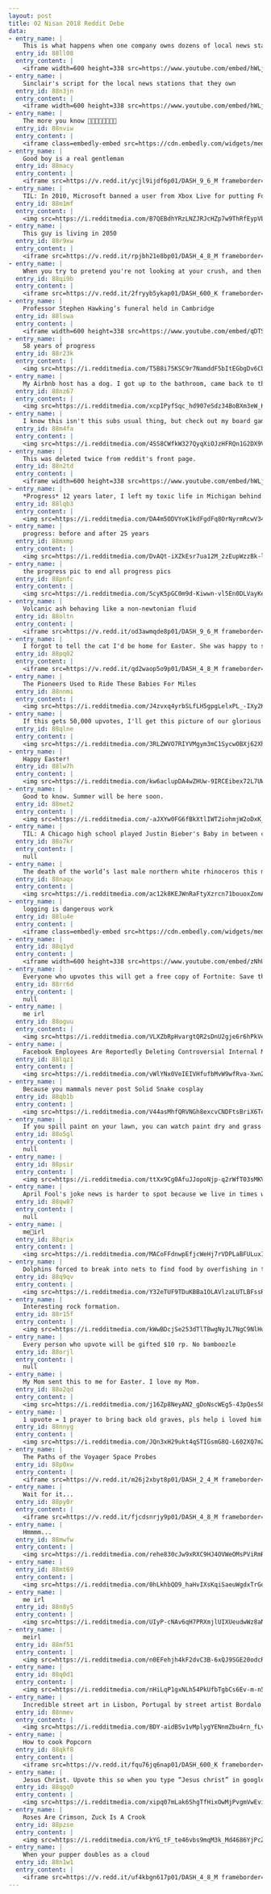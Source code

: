 ```yaml
---
layout: post
title: 02 Nisan 2018 Reddit Debe
data:
- entry_name: |
    This is what happens when one company owns dozens of local news stations
  entry_id: 88ll08
  entry_content: |
    <iframe width=600 height=338 src=https://www.youtube.com/embed/hWLjYJ4BzvI?feature=oembed&enablejsapi=1&enablejsapi=1&enablejsapi=1 frameborder=0 allow=autoplay; encrypted-media allowfullscreen></iframe>
- entry_name: |
    Sinclair's script for the local news stations that they own
  entry_id: 88n3jn
  entry_content: |
    <iframe width=600 height=338 src=https://www.youtube.com/embed/hWLjYJ4BzvI?feature=oembed&enablejsapi=1&enablejsapi=1&enablejsapi=1 frameborder=0 allow=autoplay; encrypted-media allowfullscreen></iframe>
- entry_name: |
    The more you know 🌈🌈🌈🌈🌈🌈🌈🌈
  entry_id: 88nviw
  entry_content: |
    <iframe class=embedly-embed src=https://cdn.embedly.com/widgets/media.html?src=https%3A%2F%2Fgfycat.com%2Fifr%2FBronzeBoringAsianpiedstarling&url=https%3A%2F%2Fgfycat.com%2FBronzeBoringAsianpiedstarling&image=https%3A%2F%2Fthumbs.gfycat.com%2FBronzeBoringAsianpiedstarling-size_restricted.gif&key=522baf40bd3911e08d854040d3dc5c07&type=text%2Fhtml&schema=gfycat width=600 height=600 scrolling=no frameborder=0 allowfullscreen></iframe>
- entry_name: |
    Good boy is a real gentleman
  entry_id: 88macy
  entry_content: |
    <iframe src=https://v.redd.it/ycjl9ijdf6p01/DASH_9_6_M frameborder=0></iframe>
- entry_name: |
    TIL: In 2010, Microsoft banned a user from Xbox Live for putting Fort Gay as his address. When he tried to tell them that Fort Gay actually exists in West Virginia, it took an appeal from the town’s mayor for it to be corrected.
  entry_id: 88m1mf
  entry_content: |
    <img src=https://i.redditmedia.com/B7QEBdhYRzLNZJRJcHZp7w9ThRfEypVb90v0Au-rLo8.jpg?s=6547a1934c88b5a2d29be55c9ca8aa9c frameborder=0>
- entry_name: |
    This guy is living in 2050
  entry_id: 88r9xw
  entry_content: |
    <iframe src=https://v.redd.it/rpjbh21e8bp01/DASH_4_8_M frameborder=0></iframe>
- entry_name: |
    When you try to pretend you're not looking at your crush, and then eye contact happens.
  entry_id: 88qi9b
  entry_content: |
    <iframe src=https://v.redd.it/2fryyb5ykap01/DASH_600_K frameborder=0></iframe>
- entry_name: |
    Professor Stephen Hawking’s funeral held in Cambridge
  entry_id: 88lswa
  entry_content: |
    <iframe width=600 height=338 src=https://www.youtube.com/embed/qDTSIk_xSzU?feature=oembed&enablejsapi=1&enablejsapi=1&enablejsapi=1 frameborder=0 allow=autoplay; encrypted-media allowfullscreen></iframe>
- entry_name: |
    58 years of progress
  entry_id: 88r23k
  entry_content: |
    <img src=https://i.redditmedia.com/T5B8i75KSC9r7NamddF5bItEGbgDv6CbETP4smCRQJc.jpg?s=9ec5d12245c47f6c25757fde9bc748fc frameborder=0>
- entry_name: |
    My Airbnb host has a dog. I got up to the bathroom, came back to this
  entry_id: 88nz67
  entry_content: |
    <img src=https://i.redditmedia.com/xcpIPyfSqc_hd907eSdz34BoBXm3eW_K8s_tPBb8-dY.jpg?s=2ab2c1372361812075ac6964099a1f38 frameborder=0>
- entry_name: |
    I know this isn't this subs usual thing, but check out my board game collection.
  entry_id: 88m4fa
  entry_content: |
    <img src=https://i.redditmedia.com/4SS8CWfkW327QyqXiOJzHFRQn1G2DX9VeodrATFvhU8.jpg?s=04dc27bca091c09f4c8af783be32fc77 frameborder=0>
- entry_name: |
    This was deleted twice from reddit's front page.
  entry_id: 88n2td
  entry_content: |
    <iframe width=600 height=338 src=https://www.youtube.com/embed/hWLjYJ4BzvI?feature=oembed&enablejsapi=1&enablejsapi=1&enablejsapi=1 frameborder=0 allow=autoplay; encrypted-media allowfullscreen></iframe>
- entry_name: |
    *Progress* 12 years later, I left my toxic life in Michigan behind and started eating health, it has been a long journey.
  entry_id: 88lqb3
  entry_content: |
    <img src=https://i.redditmedia.com/DA4m5ODVYoK1kdFgdFq8OrNyrmRcwV34L7dueC-rXNo.jpg?s=e63ec7608a7ae57bdf3390d17cd058be frameborder=0>
- entry_name: |
    progress: before and after 25 years
  entry_id: 88mxmp
  entry_content: |
    <img src=https://i.redditmedia.com/DvAQt-iXZkEsr7ua12M_2zEupWzzBk-lBEA39ZsrnbY.jpg?s=912b81935213ea52bf6708af84e318ea frameborder=0>
- entry_name: |
    the progress pic to end all progress pics
  entry_id: 88pnfc
  entry_content: |
    <img src=https://i.redditmedia.com/5cyK5pGC0m9d-Kiwwn-vl5En0DLVayKe5hzmS1-Yq38.png?s=e8a9b37761e133f1287e8ccad74b71d5 frameborder=0>
- entry_name: |
    Volcanic ash behaving like a non-newtonian fluid
  entry_id: 88oltn
  entry_content: |
    <iframe src=https://v.redd.it/od3awmqde8p01/DASH_9_6_M frameborder=0></iframe>
- entry_name: |
    I forgot to tell the cat I'd be home for Easter. She was happy to see me.
  entry_id: 88pq02
  entry_content: |
    <iframe src=https://v.redd.it/qd2waop5o9p01/DASH_4_8_M frameborder=0></iframe>
- entry_name: |
    The Pioneers Used to Ride These Babies For Miles
  entry_id: 88nnmi
  entry_content: |
    <img src=https://i.redditmedia.com/J4zvxq4yrbSLfLH5gpgLelxPL_-IXy2KC7sGKNo0lKI.jpg?s=2c911107df2c820fbf96db93ecfc82f0 frameborder=0>
- entry_name: |
    If this gets 50,000 upvotes, I'll get this picture of our glorious Golden God tattooed on my back
  entry_id: 88qlne
  entry_content: |
    <img src=https://i.redditmedia.com/3RLZWVO7RIYVMgym3mC1SycwOBXj62Xhp-JzUJ9IVyo.jpg?s=9225e3f3671ec3ec0b6c1041c6ca7457 frameborder=0>
- entry_name: |
    Happy Easter!
  entry_id: 88lw7h
  entry_content: |
    <img src=https://i.redditmedia.com/kw6aclupDA4wZHUw-9IRCEibex72L7UW-Ih2NI5eVLM.jpg?s=a9837477e6836a4931ae35941de55c43 frameborder=0>
- entry_name: |
    Good to know. Summer will be here soon.
  entry_id: 88met2
  entry_content: |
    <img src=https://i.redditmedia.com/-aJXYw0FG6fBkXtlIWT2iohmjW2oDxK_TpOKx7579_c.jpg?s=649a70c7e343125f639ac7a464515281 frameborder=0>
- entry_name: |
    TIL: A Chicago high school played Justin Bieber's Baby in between classes in the hallways. As a fundraising technique they made students pay to stop the song. They raised $1,000 in three days.
  entry_id: 88o7kr
  entry_content: |
    null
- entry_name: |
    The death of the world’s last male northern white rhinoceros this month led a Kenyan government official to declare anyone caught possessing ivory should be sentenced to life in prison
  entry_id: 88naqx
  entry_content: |
    <img src=https://i.redditmedia.com/ac12k8KEJWnRaFtyXzrcn71bouoxZomAh4gEDSXPj2k.jpg?s=7b886cfefd374357bd8b6c13294219db frameborder=0>
- entry_name: |
    logging is dangerous work
  entry_id: 88lu4e
  entry_content: |
    <iframe class=embedly-embed src=https://cdn.embedly.com/widgets/media.html?src=https%3A%2F%2Fgfycat.com%2Fifr%2FTiredInformalGnat&url=https%3A%2F%2Fgfycat.com%2FTiredInformalGnat&image=https%3A%2F%2Fthumbs.gfycat.com%2FTiredInformalGnat-size_restricted.gif&key=522baf40bd3911e08d854040d3dc5c07&type=text%2Fhtml&schema=gfycat width=600 height=1067 scrolling=no frameborder=0 allowfullscreen></iframe>
- entry_name: |
  entry_id: 88q1yd
  entry_content: |
    <iframe width=600 height=338 src=https://www.youtube.com/embed/zNhUk5v3ohE?feature=oembed&enablejsapi=1&enablejsapi=1&enablejsapi=1 frameborder=0 allow=autoplay; encrypted-media allowfullscreen></iframe>
- entry_name: |
    Everyone who upvotes this will get a free copy of Fortnite: Save the World.
  entry_id: 88rr6d
  entry_content: |
    null
- entry_name: |
    me irl
  entry_id: 88oguu
  entry_content: |
    <img src=https://i.redditmedia.com/VLXZbRpHvargtQR2sDnU2gje6r6hPkVeR2h9qJcnblk.png?s=13c2166abd5319628f6bb82f7ed86c1c frameborder=0>
- entry_name: |
    Facebook Employees Are Reportedly Deleting Controversial Internal Messages
  entry_id: 88lqz1
  entry_content: |
    <img src=https://i.redditmedia.com/vWlYNx0VeIEIVHfufbMvW9wfRva-Xwn2I8NRChf93eE.jpg?s=bbd2744ef2e1cced2073349d6152b88b frameborder=0>
- entry_name: |
    Because you mammals never post Solid Snake cosplay
  entry_id: 88qb1b
  entry_content: |
    <img src=https://i.redditmedia.com/V44asMhfQRVNGh8excvCNDFtsBriX6Tc16Huxwj78H4.jpg?s=5dfd6727913293e5c80b918c02513dea frameborder=0>
- entry_name: |
    If you spill paint on your lawn, you can watch paint dry and grass grow at the same time.
  entry_id: 88o5gl
  entry_content: |
    null
- entry_name: |
  entry_id: 88psir
  entry_content: |
    <img src=https://i.redditmedia.com/ttXx9Cg0AfuJJopoNjp-q2rWfT03sMKVwWDKS3QdGFU.png?s=0cb808b5475a6a9d7e51f863f2fff803 frameborder=0>
- entry_name: |
    April Fool's joke news is harder to spot because we live in times when ordinary news is ridiculous.
  entry_id: 88qw87
  entry_content: |
    null
- entry_name: |
    me🐇irl
  entry_id: 88qrix
  entry_content: |
    <img src=https://i.redditmedia.com/MACoFFdnwpEfjcWeHj7rVDPLaBFULuxIsxrupob11iA.png?s=cd6f700a0bec6e24ff9c5817ffc03897 frameborder=0>
- entry_name: |
    Dolphins forced to break into nets to find food by overfishing in the Mediterranean, report says
  entry_id: 88q9qv
  entry_content: |
    <img src=https://i.redditmedia.com/Y32eTUF9TDuKBBa1OLAVlzaLUTLBFssR2uqhNJq-c2E.jpg?s=981aa12615eae0e17304b82cbe1b2dbf frameborder=0>
- entry_name: |
    Interesting rock formation.
  entry_id: 88r15f
  entry_content: |
    <img src=https://i.redditmedia.com/kWwBDcjSe253dTlTBwgNyJL7NgC9NlHuHP2bpDPBWsc.jpg?s=6f4c37f08d60ace1844e3493009971ad frameborder=0>
- entry_name: |
    Every person who upvote will be gifted $10 rp. No bamboozle
  entry_id: 88orjl
  entry_content: |
    null
- entry_name: |
    My Mom sent this to me for Easter. I love my Mom.
  entry_id: 88o2qd
  entry_content: |
    <img src=https://i.redditmedia.com/j16Zp8NeyAN2_gDoNscWEg5-43pQes581AjyW0Zpygw.jpg?s=93a169c1037cb5d75d92ddc2cba5975a frameborder=0>
- entry_name: |
    1 upvote = 1 prayer to bring back old graves, pls help i loved him
  entry_id: 88nnyg
  entry_content: |
    <img src=https://i.redditmedia.com/JQn3xH29ukt4qSTIGsmG8Q-L602XQ7mZkqrlGjH6sLc.png?s=019128c03723efd5caf85a8330f3a3a1 frameborder=0>
- entry_name: |
    The Paths of the Voyager Space Probes
  entry_id: 88p0xw
  entry_content: |
    <iframe src=https://v.redd.it/m26j2xbyt8p01/DASH_2_4_M frameborder=0></iframe>
- entry_name: |
    Wait for it...
  entry_id: 88py0r
  entry_content: |
    <iframe src=https://v.redd.it/fjcdsnrjy9p01/DASH_4_8_M frameborder=0></iframe>
- entry_name: |
    Hmmmm...
  entry_id: 88mwfw
  entry_content: |
    <img src=https://i.redditmedia.com/rehe830cJw9xRXC9HJ4OVWeOMsPViRmRB2dP9SM_2kI.jpg?s=9a58515fd21fd57f2432e7579103f33b frameborder=0>
- entry_name: |
  entry_id: 88mt69
  entry_content: |
    <img src=https://i.redditmedia.com/0hLkhbQO9_haHvIXsKqiSaeuWgdxTrGoqBob6doNLh4.jpg?s=2755b8d52387822ce570fc2ada6d5fd2 frameborder=0>
- entry_name: |
    me irl
  entry_id: 88n8y5
  entry_content: |
    <img src=https://i.redditmedia.com/UIyP-cNAv6qH7PRXmjlUIXUeudwWz8aNL0mCkXlYF4I.jpg?s=d6ef877f1be355ed193bacd397d69278 frameborder=0>
- entry_name: |
    meirl
  entry_id: 88mf51
  entry_content: |
    <img src=https://i.redditmedia.com/n0EFehjh4kF2dvC3B-6xQJ9SGE20odcRhIdYdvXeQxA.jpg?s=3fc8d0fda763abf18976ac45bc03132f frameborder=0>
- entry_name: |
  entry_id: 88q0d1
  entry_content: |
    <img src=https://i.redditmedia.com/nHiLqP1gxNLh54PkUfbTgbCs6Ev-m-n5d00YdRAPZEc.png?s=020e8d75c6f5dbf54a1efb59dd978508 frameborder=0>
- entry_name: |
    Incredible street art in Lisbon, Portugal by street artist Bordalo II
  entry_id: 88nmev
  entry_content: |
    <img src=https://i.redditmedia.com/BDY-aidBSv1vMplygYENnmZbu4rn_fLvrT2scD0y4gk.jpg?s=1e2a2af3f5e81ee860872fcaf6e638b6 frameborder=0>
- entry_name: |
    How to cook Popcorn
  entry_id: 88qkf8
  entry_content: |
    <iframe src=https://v.redd.it/fqu76jq6nap01/DASH_600_K frameborder=0></iframe>
- entry_name: |
    Jesus Christ. Upvote this so when you type “Jesus christ” in google this shows up
  entry_id: 88qgq0
  entry_content: |
    <img src=https://i.redditmedia.com/xipq07mLak6ShgTfHixOwMjPvgmVwEvi7TF-lW1Zp5A.jpg?s=fd5db3cc339f95ce22a2b79ccf98cd00 frameborder=0>
- entry_name: |
    Roses Are Crimson, Zuck Is A Crook
  entry_id: 88pzse
  entry_content: |
    <img src=https://i.redditmedia.com/kYG_tF_te46vbs9mqM3k_Md4686YjPcZMmHy3JY4jjs.jpg?s=68e180b586b9572d43ce7d4d9c50d5b9 frameborder=0>
- entry_name: |
    When your pupper doubles as a cloud
  entry_id: 88n1w1
  entry_content: |
    <iframe src=https://v.redd.it/uf4kbgn617p01/DASH_4_8_M frameborder=0></iframe>
---
```


